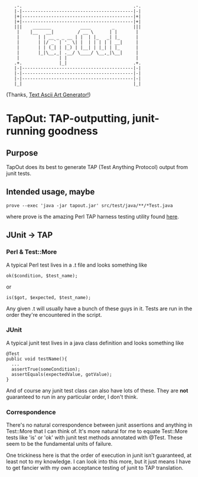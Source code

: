        .-.                                          .-.
       |-|------------------------------------------|-|
       |+|------------------------------------------|+|
       |+|------------------------------------------|+|
       |||    _______           ____        _       |||
        |    |__   __|         / __ \      | |       |
        |       | | __ _ _ __ | |  | |_   _| |_      |
        |       | |/ _` | '_ \| |  | | | | | __|     |
        |       | | (_| | |_) | |__| | |_| | |_      |
        |       |_|\__,_| .__/ \____/ \__,_|\__|     |
        |               | |                          |
       .+.              |_|                         .+.
       |-|------------------------------------------|-|
       |-|------------------------------------------|-|
       |-|------------------------------------------|-|
       |_|                                          |_|


(Thanks, [Text Ascii Art Generator!](http://patorjk.com/software/taag/))

TapOut: TAP-outputting, junit-running goodness
==============================================

## Purpose ##

TapOut does its best to generate TAP (Test Anything Protocol) output
from junit tests.

## Intended usage, maybe ##

    prove --exec 'java -jar tapout.jar' src/test/java/**/*Test.java

where prove is the amazing Perl TAP harness testing utility found 
[here](http://search.cpan.org/~andya/Test-Harness-3.22/bin/prove).

## JUnit -> TAP ##

### Perl & Test::More 
A typical Perl test lives in a .t file and looks something like

    ok($condition, $test_name);

or

    is($got, $expected, $test_name);

Any given .t will usually have a bunch of these guys in it. Tests
are run in the order they're encountered in the script.

### JUnit
A typical junit test lives in a java class definition and looks
something like

    @Test
    public void testName(){
      ...
      assertTrue(someCondition);
      assertEquals(expectedValue, gotValue);
    }

And of course any junit test class can also have lots of these.
They are **not** guaranteed to run in any particular order, I 
don't think.

### Correspondence
There's no natural correspondence between junit assertions and anything
in Test::More that I can think of. It's more natural for me to equate 
Test::More tests like 'is' or 'ok' with junit test methods annotated with
@Test. These seem to be the fundamental units of failure.

One trickiness here is that the order of execution in junit isn't 
guaranteed, at least not to my knowledge. I can look into this more,
but it just means I have to get fancier with my own acceptance testing
of junit to TAP translation.




